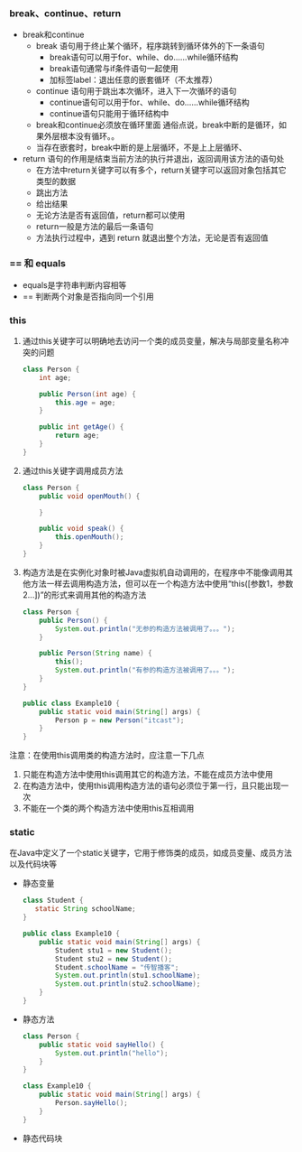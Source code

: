 ### break、continue、return

- break和continue
  - break 语句用于终止某个循环，程序跳转到循环体外的下一条语句
    - break语句可以用于for、while、do……while循环结构
    - break语句通常与if条件语句一起使用
    - 加标签label：退出任意的嵌套循环（不太推荐）
  - continue 语句用于跳出本次循环，进入下一次循环的语句
    - continue语句可以用于for、while、do……while循环结构
    - continue语句只能用于循环结构中
  - break和continue必须放在循环里面  通俗点说，break中断的是循环，如果外层根本没有循环。。
  - 当存在嵌套时，break中断的是上层循环，不是上上层循环、
- return 语句的作用是结束当前方法的执行并退出，返回调用该方法的语句处
  - 在方法中return关键字可以有多个，return关键字可以返回对象包括其它类型的数据
  - 跳出方法
  - 给出结果
  - 无论方法是否有返回值，return都可以使用
  - return一般是方法的最后一条语句
  - 方法执行过程中，遇到 return 就退出整个方法，无论是否有返回值

### == 和 equals

- equals是字符串判断内容相等
- == 判断两个对象是否指向同一个引用

### this

1. 通过this关键字可以明确地去访问一个类的成员变量，解决与局部变量名称冲突的问题

   ```java
   class Person {
       int age;
   
       public Person(int age) {
           this.age = age;
       }
   
       public int getAge() {
           return age;
       }
   }
   ```

2. 通过this关键字调用成员方法

   ```java
   class Person {
       public void openMouth() {
   
       }
   
       public void speak() {
           this.openMouth();
       }
   }
   ```

3. 构造方法是在实例化对象时被Java虚拟机自动调用的，在程序中不能像调用其他方法一样去调用构造方法，但可以在一个构造方法中使用“this([参数1，参数2...])”的形式来调用其他的构造方法

   ```java
   class Person {
       public Person() {
           System.out.println("无参的构造方法被调用了。。。");
       }
   
       public Person(String name) {
           this();
           System.out.println("有参的构造方法被调用了。。。");
       }
   }
   
   public class Example10 {
       public static void main(String[] args) {
           Person p = new Person("itcast");
       }
   }
   ```

注意：在使用this调用类的构造方法时，应注意一下几点

1. 只能在构造方法中使用this调用其它的构造方法，不能在成员方法中使用
2. 在构造方法中，使用this调用构造方法的语句必须位于第一行，且只能出现一次
3. 不能在一个类的两个构造方法中使用this互相调用

### static

在Java中定义了一个static关键字，它用于修饰类的成员，如成员变量、成员方法以及代码块等

- 静态变量

  ```java
  class Student {
     static String schoolName;
  }
  
  public class Example10 {
      public static void main(String[] args) {
          Student stu1 = new Student();
          Student stu2 = new Student();
          Student.schoolName = "传智播客";
          System.out.println(stu1.schoolName);
          System.out.println(stu2.schoolName);
      }
  }
  ```

- 静态方法

  ```java
  class Person {
      public static void sayHello() {
          System.out.println("hello");
      }
  }
  
  class Example10 {
      public static void main(String[] args) {
          Person.sayHello();
      }
  }
  ```

- 静态代码块

  